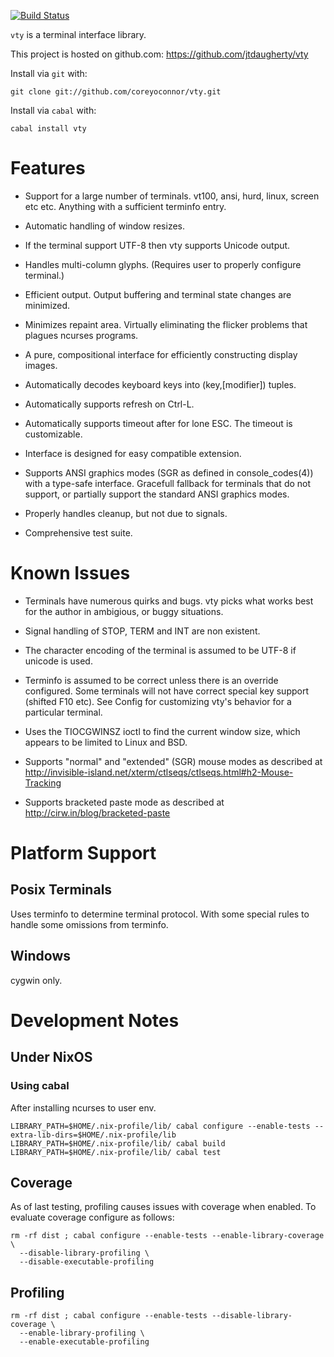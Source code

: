 [![Build Status](https://travis-ci.org/jtdaugherty/vty.png)](https://travis-ci.org/jtdaugherty/vty)

`vty` is a terminal interface library.

This project is hosted on github.com: https://github.com/jtdaugherty/vty

Install via `git` with:

```
git clone git://github.com/coreyoconnor/vty.git
```

Install via `cabal` with:

```
cabal install vty
```

# Features

* Support for a large number of terminals. vt100, ansi, hurd, linux, screen etc
  etc. Anything with a sufficient terminfo entry.

* Automatic handling of window resizes.

* If the terminal support UTF-8 then vty supports Unicode output.

* Handles multi-column glyphs. (Requires user to properly configure terminal.)

* Efficient output. Output buffering and terminal state changes are minimized.

* Minimizes repaint area. Virtually eliminating the flicker problems that
  plagues ncurses programs.

* A pure, compositional interface for efficiently constructing display images.

* Automatically decodes keyboard keys into (key,[modifier]) tuples.

* Automatically supports refresh on Ctrl-L.

* Automatically supports timeout after for lone ESC. The timeout is
  customizable.

* Interface is designed for easy compatible extension.

* Supports ANSI graphics modes (SGR as defined in console_codes(4)) with a
  type-safe interface. Gracefull fallback for terminals that do not support, or
  partially support the standard ANSI graphics modes.

* Properly handles cleanup, but not due to signals.

* Comprehensive test suite.

# Known Issues

* Terminals have numerous quirks and bugs. vty picks what works best for the
  author in ambigious, or buggy situations.

* Signal handling of STOP, TERM and INT are non existent.

* The character encoding of the terminal is assumed to be UTF-8 if
  unicode is used.

* Terminfo is assumed to be correct unless there is an override configured.
  Some terminals will not have correct special key support (shifted F10 etc).
  See Config for customizing vty's behavior for a particular terminal.

* Uses the TIOCGWINSZ ioctl to find the current window size, which appears to be
  limited to Linux and BSD.

* Supports "normal" and "extended" (SGR) mouse modes as described at
  http://invisible-island.net/xterm/ctlseqs/ctlseqs.html#h2-Mouse-Tracking

* Supports bracketed paste mode as described at
  http://cirw.in/blog/bracketed-paste

# Platform Support

## Posix Terminals

Uses terminfo to determine terminal protocol. With some special rules to handle
some omissions from terminfo.

## Windows

cygwin only.

# Development Notes

## Under NixOS

### Using cabal

After installing ncurses to user env.

~~~
LIBRARY_PATH=$HOME/.nix-profile/lib/ cabal configure --enable-tests --extra-lib-dirs=$HOME/.nix-profile/lib
LIBRARY_PATH=$HOME/.nix-profile/lib/ cabal build
LIBRARY_PATH=$HOME/.nix-profile/lib/ cabal test
~~~

## Coverage

As of last testing, profiling causes issues with coverage when enabled. To
evaluate coverage configure as follows:

~~~
rm -rf dist ; cabal configure --enable-tests --enable-library-coverage \
  --disable-library-profiling \
  --disable-executable-profiling
~~~

## Profiling


~~~
rm -rf dist ; cabal configure --enable-tests --disable-library-coverage \
  --enable-library-profiling \
  --enable-executable-profiling
~~~
